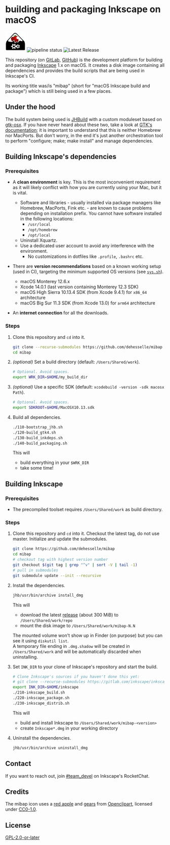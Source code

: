 # building and packaging Inkscape on macOS

![mibap_icon](./resources/mibap_icon.png)
![pipeline status](https://gitlab.com/inkscape/deps/macos/badges/master/pipeline.svg)
![Latest Release](https://gitlab.com/inkscape/deps/macos/-/badges/release.svg)

This repository (on [GitLab](https://gitlab.com/inkscape/deps/macos), [GitHub](https://github.com/dehesselle/mibap)) is the development platform for building and packaging [Inkscape](https://inkscape.org) 1.x on macOS. It creates a disk image containing all dependencies and provides the build scripts that are being used in Inkscape's CI.

Its working title was/is "mibap" (short for "macOS Inkscape build and package") which is still being used in a few places.

## Under the hood

The build system being used is [JHBuild](https://gitlab.gnome.org/GNOME/jhbuild) with a custom moduleset based on [gtk-osx](https://gitlab.gnome.org/GNOME/gtk-osx). If you have never heard about these two, take a look at [GTK's documentation](https://www.gtk.org/docs/installations/macos/); it is important to understand that this is neither Homebrew nor MacPorts. But don't worry, in the end it's just another orchestration tool to perform "configure; make; make install" and manage dependencies.

## Building Inkscape's dependencies

### Prerequisites

- A __clean environment__ is key. This is the most inconvenient requirement as it will likely conflict with how you are currently using your Mac, but it is vital.
  - Software and libraries - usually installed via package managers like Homebrew, MacPorts, Fink etc. - are known to cause problems depending on installation prefix. You cannot have software installed in the following locations:
    - `/usr/local`
    - `/opt/homebrew`
    - `/opt/local`
  - Uninstall Xquartz.
  - Use a dedicated user account to avoid any interference with the environment.
    - No customizations in dotfiles like `.profile`, `.bashrc` etc.

- There are __version recommendations__ based on a known working setup (used in CI), targeting the minimum supported OS versions (see [`sys.sh`](etc/jhb.conf.d/sys.sh)).
  - macOS Monterey 12.6.x
  - Xcode 14.0.1 (last version containing Monterey 12.3 SDK)
  - macOS High Sierra 10.13.4 SDK (from Xcode 9.4.1) for `x86_64` architecture
  - macOS Big Sur 11.3 SDK (from Xcode 13.0) for `arm64` architecture

- An __internet connection__ for all the downloads.

### Steps

1. Clone this repository and `cd` into it.

   ```bash
   git clone --recurse-submodules https://github.com/dehesselle/mibap
   cd mibap
   ```

1. _(optional)_ Set a build directory (default: `/Users/Shared/work`).

   ```bash
   # Optional. Avoid spaces.
   export WRK_DIR=$HOME/my_build_dir
   ```

1. _(optional)_ Use a specific SDK (default: `xcodebuild -version -sdk macosx Path`).

   ```bash
   # Optional. Avoid spaces.
   export SDKROOT=$HOME/MacOSX10.13.sdk
   ```

1. Build all dependencies.

   ```bash
   ./110-bootstrap_jhb.sh
   ./120-build_gtk4.sh
   ./130-build_inkdeps.sh
   ./140-build_packaging.sh
   ```

   This will
   - build everything in your `$WRK_DIR`
   - take some time!

## Building Inkscape

<!-- markdownlint-disable MD024 -->
### Prerequisites
<!-- markdownlint-enable MD024 -->

- The precompiled toolset requires `/Users/Shared/work` as build directory.

<!-- markdownlint-disable MD024 -->
### Steps
<!-- markdownlint-enable MD024 -->

1. Clone this repository and `cd` into it. Checkout the latest tag, do not use master. Initialize and update the submodules.

   ```bash
   git clone https://github.com/dehesselle/mibap
   cd mibap
   # checkout tag with highest version number
   git checkout $(git tag | grep "^v" | sort -V | tail -1)
   # pull in submodules
   git submodule update --init --recursive
   ```

1. Install the dependencies.

   ```bash
   jhb/usr/bin/archive install_dmg
   ```

   This will

   - download the latest [release](https://gitlab.com/inkscape/deps/macos/-/releases) (about 300 MiB) to `/Users/Shared/work/repo`
   - mount the disk image to `/Users/Shared/work/mibap-N.N`

   The mounted volume won't show up in Finder (on purpose) but you can see it using `diskutil list`.  
   A temporary file ending in `.dmg.shadow` will be created in `/Users/Shared/work` and will be automatically discarded when uninstalling.

1. Set `INK_DIR` to your clone of Inkscape's repository and start the build.

   ```bash
   # Clone Inkscape's sources if you haven't done this yet:
   # git clone --recurse-submodules https://gitlab.com/inkscape/inkscape $HOME/inkscape
   export INK_DIR=$HOME/inkscape
   ./210-inkscape_build.sh
   ./220-inkscape_package.sh
   ./230-inkscape_distrib.sh
   ```

   This will

   - build and install Inkscape to `/Users/Shared/work/mibap-<version>`
   - create `Inkscape*.dmg` in your working directory

1. Uninstall the dependencies.

   ```bash
   jhb/usr/bin/archive uninstall_dmg
   ```

## Contact

If you want to reach out, join [#team_devel](https://chat.inkscape.org/channel/team_devel) on Inkscape's RocketChat.

## Credits

The mibap icon uses a [red apple](https://openclipart.org/detail/190698/apple-with-bite) and [gears](https://openclipart.org/detail/176293/meshed-gears) from [Openclipart](https://openclipart.org), licensed under [CC0-1.0](https://spdx.org/licenses/CC0-1.0.html).

## License

[GPL-2.0-or-later](LICENSE)
